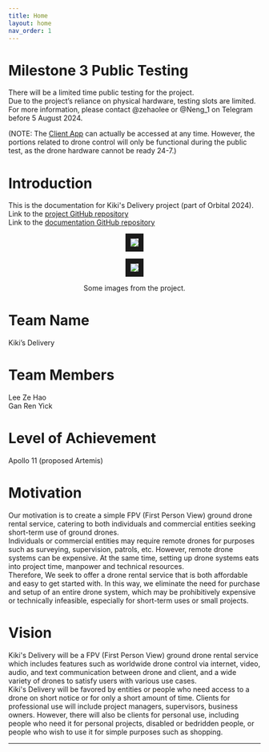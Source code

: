 ```yaml
---
title: Home
layout: home
nav_order: 1
---
```


# Milestone 3 Public Testing
There will be a limited time public testing for the project.  
Due to the project’s reliance on physical hardware, testing slots are limited.   
For more information, please contact @zehaolee or @Neng_1 on Telegram before 5 August 2024.  

(NOTE: The [Client App](https://zehao-deploy-rn-web-app.dfdd2g2tqknko.amplifyapp.com/) can actually be accessed at any time. However, the portions related to drone control will only be functional during the public test, as the drone hardware cannot be ready 24-7.)

# Introduction
This is the documentation for Kiki's Delivery project (part of Orbital 2024).  
Link to the [project GitHub repository](https://github.com/ItsMeNengYi/Kiki_Delivery)  
Link to the [documentation GitHub repository](https://github.com/LeeZeHao/Kiki_Delivery_Docs)  
  
<p align="center">
<img src="https://github.com/user-attachments/assets/bd7bf045-a402-40a0-a17a-096ea8285c5f" border="10"/>  
</p>
<p align="center">
<img src="https://github.com/user-attachments/assets/8ebb2a5a-c91c-4e67-b8c2-a4517014fc09" border="10"/>  
</p>
<p align="center">
Some images from the project.
</p>

# Team Name
Kiki’s Delivery

# Team Members
Lee Ze Hao  
Gan Ren Yick

# Level of Achievement
Apollo 11 (proposed Artemis)  
  
  
# Motivation
Our motivation is to create a simple FPV (First Person View) ground drone rental service, catering to both individuals and commercial entities seeking short-term use of ground drones.  
Individuals or commercial entities may require remote drones for purposes such as surveying, supervision, patrols, etc.  However, remote drone systems can be expensive. At the same time, setting up drone systems eats into project time, manpower and technical resources.  
Therefore, We seek to offer a drone rental service that is both affordable and easy to get started with. In this way, we eliminate the need for purchase and setup of an entire drone system, which may be prohibitively expensive or technically infeasible, especially for short-term uses or small projects.

# Vision
Kiki's Delivery will be a FPV (First Person View) ground drone rental service which includes features such as worldwide drone control via internet, video, audio, and text communication between drone and client, and a wide variety of drones to satisfy users with various use cases.  
Kiki's Delivery will be favored by entities or people who need access to a drone on short notice or for only a short amount of time. Clients for professional use will include project managers, supervisors, business owners. However, there will also be clients for personal use, including people who need it for personal projects, disabled or bedridden people, or people who wish to use it for simple purposes such as shopping.

----

[Just the Docs]: https://just-the-docs.github.io/just-the-docs/
[GitHub Pages]: https://docs.github.com/en/pages
[README]: https://github.com/just-the-docs/just-the-docs-template/blob/main/README.md
[Jekyll]: https://jekyllrb.com
[GitHub Pages / Actions workflow]: https://github.blog/changelog/2022-07-27-github-pages-custom-github-actions-workflows-beta/
[use this template]: https://github.com/just-the-docs/just-the-docs-template/generate
